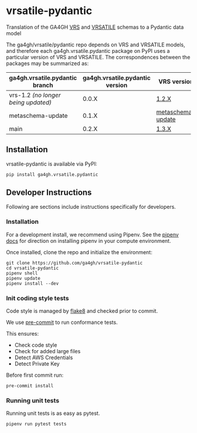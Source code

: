 # vrsatile-pydantic
Translation of the GA4GH [VRS](https://vrs.ga4gh.org/en/stable/) and [VRSATILE](https://vrsatile.readthedocs.io/en/latest/) schemas to a Pydantic data model

The ga4gh/vrsatile/pydantic repo depends on VRS and VRSATILE models, and therefore each ga4gh.vrsatile.pydantic package on PyPI uses a particular version of VRS and VRSATILE. The correspondences between the packages may be summarized as:

| ga4gh.vrsatile.pydantic branch | ga4gh.vrsatile.pydantic version | VRS version | VRSATILE version |
| ---- | --- | --- | --- |
| vrs-1.2 *(no longer being updated)* | 0.0.X | [1.2.X](https://github.com/ga4gh/vrs/tree/1.2) | [main](https://github.com/ga4gh/vrsatile/tree/main) |
| metaschema-update | 0.1.X | [metaschema-update](https://github.com/ga4gh/vrs/tree/metaschema-update) | [metaschema-update](https://github.com/ga4gh/vrsatile/tree/metaschema-update)
| main | 0.2.X | [1.3.X](https://github.com/ga4gh/vrs/tree/1.3) | [main](https://github.com/ga4gh/vrsatile/tree/main)

## Installation

vrsatile-pydantic is available via PyPI:
```commandline
pip install ga4gh.vrsatile.pydantic
```

## Developer Instructions

Following are sections include instructions specifically for developers.

### Installation

For a development install, we recommend using Pipenv. See the
[pipenv docs](https://pipenv-fork.readthedocs.io/en/latest/#install-pipenv-today)
for direction on installing pipenv in your compute environment.

Once installed, clone the repo and initialize the environment:

```commandline
git clone https://github.com/ga4gh/vrsatile-pydantic
cd vrsatile-pydantic
pipenv shell
pipenv update
pipenv install --dev
```

### Init coding style tests

Code style is managed by [flake8](https://github.com/PyCQA/flake8) and checked prior to commit.

We use [pre-commit](https://pre-commit.com/#usage) to run conformance tests.

This ensures:

* Check code style
* Check for added large files
* Detect AWS Credentials
* Detect Private Key

Before first commit run:

```commandline
pre-commit install
```

### Running unit tests

Running unit tests is as easy as pytest.

```commandline
pipenv run pytest tests
```
